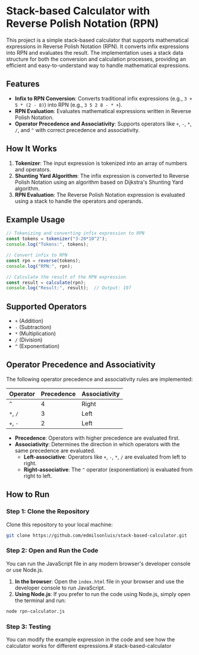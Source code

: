 # Stack-based Calculator with Reverse Polish Notation (RPN)

This project is a simple stack-based calculator that supports mathematical expressions in Reverse Polish Notation (RPN). It converts infix expressions into RPN and evaluates the result. The implementation uses a stack data structure for both the conversion and calculation processes, providing an efficient and easy-to-understand way to handle mathematical expressions.

## Features

- **Infix to RPN Conversion**: Converts traditional infix expressions (e.g., `3 + 5 * (2 - 8)`) into RPN (e.g., `3 5 2 8 - * +`).
- **RPN Evaluation**: Evaluates mathematical expressions written in Reverse Polish Notation.
- **Operator Precedence and Associativity**: Supports operators like `+`, `-`, `*`, `/`, and `^` with correct precedence and associativity.

## How It Works

1. **Tokenizer**: The input expression is tokenized into an array of numbers and operators.
2. **Shunting Yard Algorithm**: The infix expression is converted to Reverse Polish Notation using an algorithm based on Dijkstra's Shunting Yard algorithm.
3. **RPN Evaluation**: The Reverse Polish Notation expression is evaluated using a stack to handle the operators and operands.

## Example Usage

```js
// Tokenizing and converting infix expression to RPN
const tokens = tokenizer("3-20*10^2");
console.log("Tokens:", tokens);

// Convert infix to RPN
const rpn = reverse(tokens);
console.log("RPN:", rpn);

// Calculate the result of the RPN expression
const result = calculate(rpn);
console.log("Result:", result);  // Output: 197
```

## Supported Operators

- `+` (Addition)
- `-` (Subtraction)
- `*` (Multiplication)
- `/` (Division)
- `^` (Exponentiation)

## Operator Precedence and Associativity

The following operator precedence and associativity rules are implemented:

| Operator | Precedence | Associativity |
|----------|------------|---------------|
| `^`      | 4          | Right         |
| `*`, `/` | 3          | Left          |
| `+`, `-` | 2          | Left          |

- **Precedence**: Operators with higher precedence are evaluated first.
- **Associativity**: Determines the direction in which operators with the same precedence are evaluated.
  - **Left-associative**: Operators like `+`, `-`, `*`, `/` are evaluated from left to right.
  - **Right-associative**: The `^` operator (exponentiation) is evaluated from right to left.

## How to Run

### Step 1: Clone the Repository

Clone this repository to your local machine:

```bash
git clone https://github.com/edmilsonluis/stack-based-calculator.git
```

### Step 2: Open and Run the Code

You can run the JavaScript file in any modern browser's developer console or use Node.js.

1. **In the browser**: Open the `index.html` file in your browser and use the developer console to run JavaScript.
2. **Using Node.js**: If you prefer to run the code using Node.js, simply open the terminal and run:

```bash
node rpn-calculator.js
```

### Step 3: Testing

You can modify the example expression in the code and see how the calculator works for different expressions.#   s t a c k - b a s e d - c a l c u l a t o r  
 